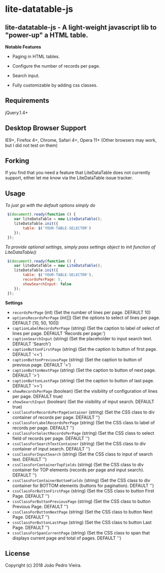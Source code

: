 lite-datatable-js
=============


lite-datatable-js - A light-weight javascript lib to "power-up" a HTML table.
-------------------------------------------------------------------------------


**Notable Features**
   - Paging in HTML tables.

   - Configure the number of records per page.

   - Search input.
   
   - Fully customizable by adding css classes.


## Requirements
jQuery.1.4+


## Desktop Browser Support
IE9+, Firefox 4+, Chrome, Safari 4+, Opera 11+ (Other browsers may work, but I did not test on them)


## Forking
If you find that you need a feature that LiteDataTable does not currently support, either let me know via the LiteDataTable issue tracker.

## Usage

*To just go with the default options simply do*

```javascript
 $(document).ready(function () {
	var liteDataTable = new LiteDataTable();
	liteDataTable.init({
		table: $('YOUR-TABLE-SELECTOR')
	});
 });
```

*To provide optional settings, simply pass settings object to init function of LiteDataTable()*

```javascript
 $(document).ready(function () {
	var liteDataTable = new LiteDataTable();
	liteDataTable.init({
		table: $('YOUR-TABLE-SELECTOR'),
		recordsPerPage: 5,
		showSearchInput: false
	});
 });
```

**Settings**

- `recordsPerPage`  (int)  (Set the number of lines per page. DEFAULT 10)
- `optionsRecordsPerPage`  (int[])  (Set the options to select of lines per page. DEFAULT [10, 50, 100])
- `captionLabelRecordsPerPage`  (string)  (Set the caption to label of select of lines per page. DEFAULT 'Records per page:')
- `captionSearchInput`  (string)  (Set the placeholder to input search text. DEFAULT 'Search')
- `captionButtonFirstPage`  (string)  (Set the caption to button of first page. DEFAULT '<<')
- `captionButtonPreviousPage`  (string)  (Set the caption to button of previous page. DEFAULT '<')
- `captionButtonNextPage`  (string)  (Set the caption to button of next page. DEFAULT '>')
- `captionButtonLastPage`  (string)  (Set the caption to button of last page. DEFAULT '>>')
- `showRecordsPerPage`  (boolean)  (Set the visibility of configuration of lines per page. DEFAULT true)
- `showSearchInput`  (boolean)  (Set the visibility of input search. DEFAULT true)
- `cssClassForRecordsPerPageContainer`  (string)  (Set the CSS class to div container of records per page. DEFAULT '')
- `cssClassForLabelRecordsPerPage`  (string)  (Set the CSS class to label of records per page. DEFAULT '')
- `cssClassForSelectRecordsPerPage`  (string)  (Set the CSS class to select field of records per page. DEFAULT '')
- `cssClassForSearchTextContainer`  (string)  (Set the CSS class to div container of input search. DEFAULT '')
- `cssClassForInputSearch`  (string)  (Set the CSS class to input of search text. DEFAULT '')
- `cssClassForContainerTopFields`  (string)  (Set the CSS class to div container for TOP elements (records per page and input search). DEFAULT '')
- `cssClassForContainerBottomFields`  (string)  (Set the CSS class to div container for BOTTOM elements (buttons for pagination). DEFAULT '')
- `cssClassForButtonFirstPage`  (string)  (Set the CSS class to button First Page. DEFAULT '')
- `cssClassForButtonPreviousPage`  (string)  (Set the CSS class to button Previous Page. DEFAULT '')
- `cssClassForButtonNextPage`  (string)  (Set the CSS class to button Next Page. DEFAULT '')
- `cssClassForButtonLastPage`  (string)  (Set the CSS class to button Last Page. DEFAULT '')
- `cssClassForSpanCurrentPage`  (string)  (Set the CSS class to span that displays current page and total of pages. DEFAULT '')


## License

Copyright (c) 2018 João Pedro Vieira.
